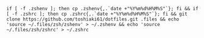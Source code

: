     if [ -f .zshenv ]; then cp .zshenv{,.`date +"%Y%m%d%H%M%S"`}; fi && if [ -f .zshrc ]; then cp .zshrc{,.`date +"%Y%m%d%H%M%S"`}; fi && git clone https://github.com/toshiaki61/dotfiles.git .files && echo 'source ~/.files/zsh/zshenv' > ~/.zshenv && echo 'source ~/.files/zsh/zshrc' > ~/.zshrc